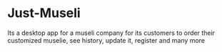 # Just-Museli
Its a desktop app for a museli company for its customers to order their customized muselie, see history, update it, register and many more

